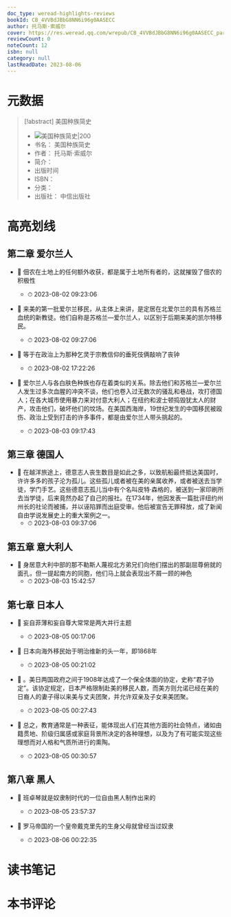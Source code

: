 ```yaml
---
doc_type: weread-highlights-reviews
bookId: CB_4VVBdJBbG8NN6i96g0AASECC
author: 托马斯·索威尔
cover: https://res.weread.qq.com/wrepub/CB_4VVBdJBbG8NN6i96g0AASECC_parsecover
reviewCount: 0
noteCount: 12
isbn: null
category: null
lastReadDate: 2023-08-06
---
```

# 元数据
> [!abstract] 美国种族简史
> - ![ 美国种族简史|200](https://res.weread.qq.com/wrepub/CB_4VVBdJBbG8NN6i96g0AASECC_parsecover)
> - 书名： 美国种族简史
> - 作者： 托马斯·索威尔
> - 简介： 
> - 出版时间 
> - ISBN： 
> - 分类： 
> - 出版社： 中信出版社

# 高亮划线

## 第二章 爱尔兰人


- 📌 佃农在土地上的任何额外收获，都是属于土地所有者的，这就摧毁了佃农的积极性 
    - ⏱ 2023-08-02 09:23:06 

- 📌 来美的第一批爱尔兰移民，从主体上来讲，是定居在北爱尔兰的具有苏格兰血统的新教徒。他们自称是苏格兰—爱尔兰人，以区别于后期来美的凯尔特移民。 
    - ⏱ 2023-08-02 09:27:06 

- 📌 等于在政治上为那种乞灵于宗教信仰的垂死伎俩敲响了丧钟 
    - ⏱ 2023-08-02 17:22:26 

- 📌 爱尔兰人与各白肤色种族也存在着类似的关系。除去他们和苏格兰—爱尔兰人发生过多次血腥的冲突不谈，他们也卷入过无数次的骚乱和巷战，攻打德国人；在各大城市使用暴力来对付意大利人；在纽约和波士顿捣毁犹太人的财产，攻击他们，破坏他们的坟场。在美国西海岸，19世纪发生的中国移民被殴伤、政治上受到打击的许多事件，都是由爱尔兰人带头挑起的。 
    - ⏱ 2023-08-03 09:17:43 
## 第三章 德国人


- 📌 在越洋旅途上，德意志人丧生数目是如此之多，以致航船最终抵达美国时，许许多多的孩子沦为孤儿。这些孤儿或者被在美的亲属收养，或者被送去当学徒，学门手艺。这些德意志孤儿当中有个名叫皮特·森格的，被送到一家印刷所去当学徒，后来竟然办起了自己的报社。在1734年，他因发表一篇批评纽约州州长的社论而被捕，并以诬陷罪而出庭受审。他后被宣告无罪释放，成了新闻自由学说发展史上的重大案例之一。 
    - ⏱ 2023-08-03 09:37:06 
## 第五章 意大利人


- 📌 身居意大利中部的那不勒斯人蔑视北方弟兄们向他们摆出的那副屈尊俯就的面孔，但一提起南方的同胞，他们马上就会表现出不屑一顾的神色 
    - ⏱ 2023-08-03 15:42:57 
## 第七章 日本人


- 📌 妄自菲薄和妄自尊大常常是两大并行主题 
    - ⏱ 2023-08-05 00:17:06 

- 📌 日本向海外移民始于明治维新的头一年，即1868年 
    - ⏱ 2023-08-05 00:21:02 

- 📌 。美日两国政府之间于1908年达成了一个保全体面的协定，史称“君子协定”。该协定规定，日本严格限制赴美的移民人数，而美方则允诺已经在美的日裔人的妻子得以来美与丈夫团聚，并允许双亲及子女来美团聚。 
    - ⏱ 2023-08-05 00:27:43 

- 📌 总之，教育通常是一种表征，能体现出人们在其他方面的社会特点，诸如由籍贯地、阶级归属感或家庭背景所决定的各种理想，以及为了有可能实现这些理想而对人格和气质所进行的熏陶。 
    - ⏱ 2023-08-05 00:30:57 
## 第八章 黑人


- 📌 班卓琴就是奴隶制时代的一位自由黑人制作出来的 
    - ⏱ 2023-08-05 23:57:37 

- 📌 罗马帝国的一个皇帝戴克里先的生身父母就曾经当过奴隶 
    - ⏱ 2023-08-06 00:22:35 
# 读书笔记

# 本书评论
